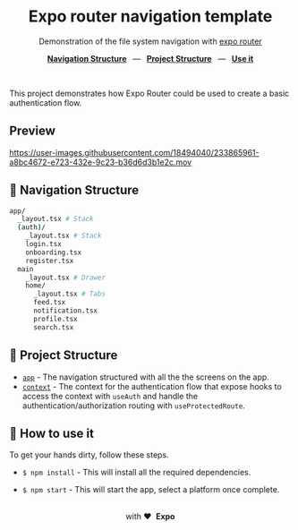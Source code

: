 <div align="center">
  <h1>Expo router navigation template </h1>
  <p>Demonstration of the file system navigation with <a href="https://expo.github.io/router/docs/">expo router</a>
  <p>
    <a href="https://github.com/Chasty/expo-router-auth-navigation-template#-project-structure"><b>Navigation Structure</b></a>
    &ensp;&mdash;&ensp;
    <a href="https://github.com/Chasty/expo-router-auth-navigation-template#-how-to-use-it"><b>Project Structure</b></a>
    &ensp;&mdash;&ensp;
    <a href="https://github.com/Chasty/expo-router-auth-navigation-template#-how-to-customize-it"><b>Use it</b></a>
  </p>
  <br/>
</div>

This project demonstrates how Expo Router could be used to create a basic authentication flow.

## Preview



https://user-images.githubusercontent.com/18494040/233865961-a8bc4672-e723-432e-9c23-b36d6d3b1e2c.mov




## 🧭 Navigation Structure

```bash title="File System"
app/
  _layout.tsx # Stack
  (auth)/
    _layout.tsx # Stack
    login.tsx
    onboarding.tsx
    register.tsx
  main
    _layout.tsx # Drawer
    home/
      _layout.tsx # Tabs
      feed.tsx
      notification.tsx
      profile.tsx
      search.tsx
```

## 📁 Project Structure

- [`app`](./app) - The navigation structured with all the the screens on the app.
- [`context`](./context) - The context for the authentication flow that expose hooks to access the context with `useAuth` and handle the authentication/authorization routing with `useProtectedRoute`.

## 🚀 How to use it

To get your hands dirty, follow these steps.

- `$ npm install` - This will install all the required dependencies.

- `$ npm start` - This will start the app, select a platform once complete.

<div align="center">
  <br />
  with&nbsp;❤️&nbsp;&nbsp;<strong>Expo</strong>
  <br />
</div>
